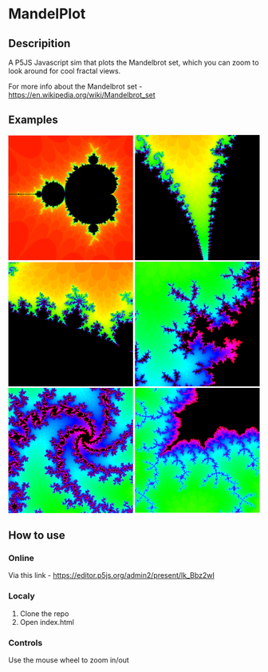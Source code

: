 # MandelPlot

## Descripition
A P5JS Javascript sim that plots the Mandelbrot set, which you can zoom to look around for cool fractal views.

For more info about the Mandelbrot set - https://en.wikipedia.org/wiki/Mandelbrot_set


## Examples

<p align="center">
  <img src="/Examples/1.png" width="250"> <img src="/Examples/2.png" width="250"> <img src="/Examples/3.png" width="250">
  <img src="/Examples/4.png" width="250"> <img src="/Examples/5.png" width="250"> <img src="/Examples/6.png" width="250">
</p>


## How to use

### Online
Via this link - https://editor.p5js.org/admin2/present/lk_Bbz2wI

### Localy
1. Clone the repo
2. Open index.html

### Controls
Use the mouse wheel to zoom in/out
